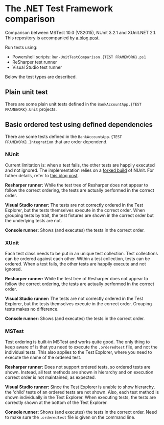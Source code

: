 # The .NET Test Framework comparison

Comparison between MSTest 10.0 (VS2015), NUnit 3.2.1 and XUnit.NET 2.1. This repository is accompanied by [a blog post](http://damsteen.nl/blog/2016/06/05/ordered-tests-with-nunit-mstest-xunit-pt1).

Run tests using:

- Powershell scripts: `Run-UnitTestComparison.{TEST FRAMEWORK}.ps1`
- ReSharper test runner
- Visual Studio test runner

Below the test types are described.

## Plain unit test
There are some plain unit tests defined in the `BankAccountApp.{TEST FRAMEWORK}.Unit` projects. 

## Basic ordered test using defined dependencies
There are some tests defined in the `BankAccountApp.{TEST FRAMEWORK}.Integration` that are order dependend.  

### NUnit
Current limitation is: when a test fails, the other tests are happily executed and not ignored. The implementation relies on a [forked build](https://github.com/Sebazzz/nunit/tree/custom-testassemblybuilder) of NUnit. For futher details, refer to [this blog post](http://damsteen.nl/blog/2016/06/13/ordered-tests-with-nunit-mstest-xunit-pt5-nunit-implementation-revised).

**Resharper runner:** While the test tree of Resharper does not appear to follow the correct ordering, the tests are actually performed in the correct order.

**Visual Studio runner:** The tests are not correctly ordered in the Test Explorer, but the tests themselves execute in the correct order. When grouping tests by trait, the test fixtures are shown in the correct order but the underlying tests are not.

**Console runner:** Shows (and executes) the tests in the correct order.

### XUnit
Each test class needs to be put in an unique test collection. Test collections can be ordered against each other. Within a test collection, tests can be ordered. When a test fails, the other tests are happily execute and not ignored.

**Resharper runner:** While the test tree of Resharper does not appear to follow the correct ordering, the tests are actually performed in the correct order.

**Visual Studio runner:** The tests are not correctly ordered in the Test Explorer, but the tests themselves execute in the correct order. Grouping tests makes no difference.

**Console runner:** Shows (and executes) the tests in the correct order.

### MSTest
Test ordering is built-in MSTest and works quite good. The only thing to keep aware of is that you need to execute the `.orderedtest` file, and not the individual tests. This also applies to the Test Explorer, where you need to execute the name of the ordered test.

**Resharper runner:** Does not support ordered tests, so ordered tests are shown. Instead, all test methods are shown in hierarchy and on execution correct order is not maintained, as expected.

**Visual Studio runner:** Since the Test Explorer is unable to show hierarchy, the 'child' tests of an ordered tests are not shown. Also, each test method is shown individually in the Test Explorer. When executing tests, the tests are correctly shown at the bottom of the Test Explorer.

**Console runner:** Shows (and executes) the tests in the correct order. Need to make sure the `.orderedtest` file is given on the command line.
